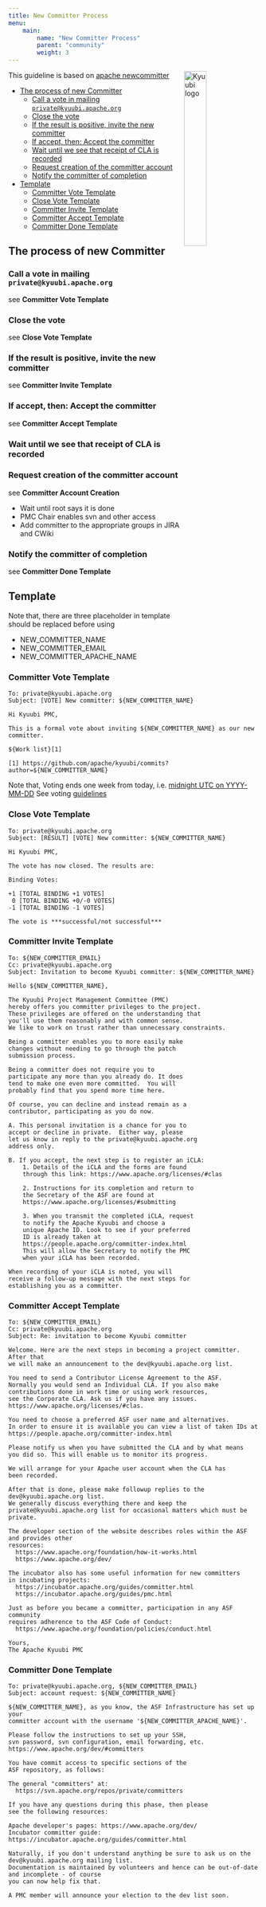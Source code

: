 ```yaml
---
title: New Committer Process
menu:
    main:
        name: "New Committer Process"
        parent: "community"
        weight: 3 
---
```

<!---
  Licensed under the Apache License, Version 2.0 (the "License");
  you may not use this file except in compliance with the License.
  You may obtain a copy of the License at

   http://www.apache.org/licenses/LICENSE-2.0

  Unless required by applicable law or agreed to in writing, software
  distributed under the License is distributed on an "AS IS" BASIS,
  WITHOUT WARRANTIES OR CONDITIONS OF ANY KIND, either express or implied.
  See the License for the specific language governing permissions and
  limitations under the License. See accompanying LICENSE file.
-->

<img src="https://svn.apache.org/repos/asf/comdev/project-logos/originals/kyuubi-1.svg" alt="Kyuubi logo" width="30%" align="right" />

This guideline is based on [apache newcommitter](https://community.apache.org/newcommitter.html#new-committer-process)

- [The process of new Committer](new_committer_process#the-process-of-new-committer)
    - [Call a vote in mailing `private@kyuubi.apache.org`](new_committer_process#call-a-vote-in-mailing-privatekyuubiapacheorg)
    - [Close the vote](new_committer_process#close-the-vote)
    - [If the result is positive, invite the new committer](new_committer_process#if-the-result-is-positive-invite-the-new-committer)
    - [If accept, then: Accept the committer](new_committer_process#if-accept-then-accept-the-committer)
    - [Wait until we see that receipt of CLA is recorded](new_committer_process#wait-until-we-see-that-receipt-of-cla-is-recorded)
    - [Request creation of the committer account](new_committer_process#request-creation-of-the-committer-account)
    - [Notify the committer of completion](new_committer_process#notify-the-committer-of-completion)
- [Template](new_committer_process#template)
    - [Committer Vote Template](new_committer_process#committer-vote-template)
    - [Close Vote Template](new_committer_process#close-vote-template)
    - [Committer Invite Template](new_committer_process#committer-invite-template)
    - [Committer Accept Template](new_committer_process#committer-accept-template)
    - [Committer Done Template](new_committer_process#committer-done-template)

## The process of new Committer

### Call a vote in mailing `private@kyuubi.apache.org`

see **Committer Vote Template**

### Close the vote

see **Close Vote Template**

### If the result is positive, invite the new committer

see **Committer Invite Template**

### If accept, then: Accept the committer

see **Committer Accept Template**

### Wait until we see that receipt of CLA is recorded

### Request creation of the committer account

see **Committer Account Creation**

- Wait until root says it is done
- PMC Chair enables svn and other access
- Add committer to the appropriate groups in JIRA and CWiki

### Notify the committer of completion

see **Committer Done Template**


## Template

Note that, there are three placeholder in template should be replaced before using

- NEW_COMMITTER_NAME
- NEW_COMMITTER_EMAIL
- NEW_COMMITTER_APACHE_NAME

### Committer Vote Template

```text
To: private@kyuubi.apache.org
Subject: [VOTE] New committer: ${NEW_COMMITTER_NAME}
```
```text
Hi Kyuubi PMC,

This is a formal vote about inviting ${NEW_COMMITTER_NAME} as our new committer.

${Work list}[1]

[1] https://github.com/apache/kyuubi/commits?author=${NEW_COMMITTER_NAME}
```

Note that, Voting ends one week from today, i.e. [midnight UTC on YYYY-MM-DD](https://www.timeanddate.com/counters/customcounter.html?year=YYYY&month=MM&day=DD)
See voting [guidelines](https://community.apache.org/newcommitter.html)


### Close Vote Template

```text
To: private@kyuubi.apache.org
Subject: [RESULT] [VOTE] New committer: ${NEW_COMMITTER_NAME}
```
```text
Hi Kyuubi PMC,

The vote has now closed. The results are:

Binding Votes:

+1 [TOTAL BINDING +1 VOTES]
 0 [TOTAL BINDING +0/-0 VOTES]
-1 [TOTAL BINDING -1 VOTES]

The vote is ***successful/not successful***
```

### Committer Invite Template

```text
To: ${NEW_COMMITTER_EMAIL}
Cc: private@kyuubi.apache.org
Subject: Invitation to become Kyuubi committer: ${NEW_COMMITTER_NAME}
```
```text
Hello ${NEW_COMMITTER_NAME},

The Kyuubi Project Management Committee (PMC) 
hereby offers you committer privileges to the project.
These privileges are offered on the understanding that
you'll use them reasonably and with common sense.
We like to work on trust rather than unnecessary constraints. 

Being a committer enables you to more easily make 
changes without needing to go through the patch 
submission process.

Being a committer does not require you to 
participate any more than you already do. It does 
tend to make one even more committed.  You will 
probably find that you spend more time here.

Of course, you can decline and instead remain as a 
contributor, participating as you do now.

A. This personal invitation is a chance for you to 
accept or decline in private.  Either way, please 
let us know in reply to the private@kyuubi.apache.org
address only.

B. If you accept, the next step is to register an iCLA:
    1. Details of the iCLA and the forms are found 
    through this link: https://www.apache.org/licenses/#clas

    2. Instructions for its completion and return to 
    the Secretary of the ASF are found at
    https://www.apache.org/licenses/#submitting

    3. When you transmit the completed iCLA, request 
    to notify the Apache Kyuubi and choose a 
    unique Apache ID. Look to see if your preferred 
    ID is already taken at 
    https://people.apache.org/committer-index.html
    This will allow the Secretary to notify the PMC 
    when your iCLA has been recorded.

When recording of your iCLA is noted, you will 
receive a follow-up message with the next steps for 
establishing you as a committer.
```

### Committer Accept Template

```text
To: ${NEW_COMMITTER_EMAIL}
Cc: private@kyuubi.apache.org
Subject: Re: invitation to become Kyuubi committer
```
```text
Welcome. Here are the next steps in becoming a project committer. After that
we will make an announcement to the dev@kyuubi.apache.org list.

You need to send a Contributor License Agreement to the ASF.
Normally you would send an Individual CLA. If you also make
contributions done in work time or using work resources,
see the Corporate CLA. Ask us if you have any issues.
https://www.apache.org/licenses/#clas.

You need to choose a preferred ASF user name and alternatives.
In order to ensure it is available you can view a list of taken IDs at
https://people.apache.org/committer-index.html

Please notify us when you have submitted the CLA and by what means 
you did so. This will enable us to monitor its progress.

We will arrange for your Apache user account when the CLA has 
been recorded.

After that is done, please make followup replies to the dev@kyuubi.apache.org list.
We generally discuss everything there and keep the
private@kyuubi.apache.org list for occasional matters which must be private.

The developer section of the website describes roles within the ASF and provides other
resources:
  https://www.apache.org/foundation/how-it-works.html
  https://www.apache.org/dev/

The incubator also has some useful information for new committers
in incubating projects:
  https://incubator.apache.org/guides/committer.html
  https://incubator.apache.org/guides/pmc.html

Just as before you became a committer, participation in any ASF community
requires adherence to the ASF Code of Conduct:
  https://www.apache.org/foundation/policies/conduct.html

Yours,
The Apache Kyuubi PMC
```

### Committer Done Template

```text
To: private@kyuubi.apache.org, ${NEW_COMMITTER_EMAIL}
Subject: account request: ${NEW_COMMITTER_NAME}
```
```text
${NEW_COMMITTER_NAME}, as you know, the ASF Infrastructure has set up your
committer account with the username '${NEW_COMMITTER_APACHE_NAME}'.

Please follow the instructions to set up your SSH,
svn password, svn configuration, email forwarding, etc.
https://www.apache.org/dev/#committers

You have commit access to specific sections of the
ASF repository, as follows:

The general "committers" at:
  https://svn.apache.org/repos/private/committers

If you have any questions during this phase, then please
see the following resources:

Apache developer's pages: https://www.apache.org/dev/
Incubator committer guide: https://incubator.apache.org/guides/committer.html

Naturally, if you don't understand anything be sure to ask us on the dev@kyuubi.apache.org mailing list. 
Documentation is maintained by volunteers and hence can be out-of-date and incomplete - of course
you can now help fix that.

A PMC member will announce your election to the dev list soon.
```
